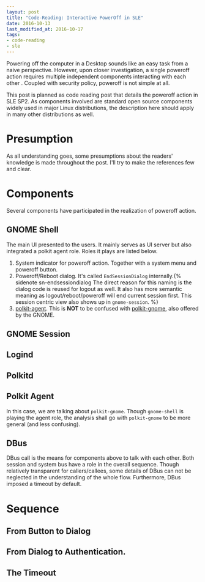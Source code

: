 ```yaml
---
layout: post
title: "Code-Reading: Interactive PowerOff in SLE"
date: 2016-10-13
last_modified_at: 2016-10-17
tags:
- code-reading
- sle
---
```


Powering off the computer in a Desktop sounds like an easy task from a naive
perspective. However, upon closer investigation, a single poweroff action
requires multiple independent components interacting with each other . Coupled
with security policy, poweroff is not simple at all.


This post is planned as code reading post that details the poweroff action in
SLE SP2. As components involved are standard open source components widely used
in major Linux distributions, the description here should apply in many other
distributions as well.


# Presumption

As all understanding goes, some presumptions about the readers' knowledge is
made throughout the post. I'll try to make the references few and clear.


# Components

Several components have participated in the realization of poweroff action.

## GNOME Shell

The main UI presented to the users. It mainly serves as UI server but also
integrated a polkit agent role. Roles it plays are listed below.

1. System indicator for poweroff action. Together with a system menu and
   poweroff button.
2. Poweroff/Reboot dialog. It's called `EndSessionDialog` internally.{% sidenote
   sn-endsessiondialog The direct reason for this naming is the dialog code is
   reused for logout as well. It also has more semantic meaning as
   logout/reboot/poweroff will end current session first. This session centric
   view also shows up in `gnome-session`. %}
3. [polkit-agent](https://www.freedesktop.org/software/polkit/docs/latest/polkit.8.html).
   This is **NOT** to be confused with [polkit-gnome](#), also offered by the GNOME.

## GNOME Session


## Logind


## Polkitd


## Polkit Agent

In this case, we are talking about `polkit-gnome`. Though `gnome-shell` is
playing the agent role, the analysis shall go with `polkit-gnome` to be more
general (and less confusing).


## DBus

DBus call is the means for components above to talk with each other. Both
session and system bus have a role in the overall sequence. Though relatively
transparent for callers/callees, some details of DBus can not be neglected in
the understanding of the whole flow. Furthermore, DBus imposed a timeout by
default.

# Sequence

## From Button to Dialog

## From Dialog to Authentication.

## The Timeout
